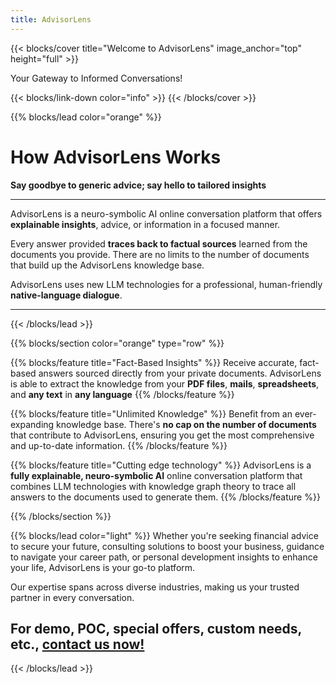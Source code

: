 ```yaml
---
title: AdvisorLens
---
```


{{< blocks/cover title="Welcome to AdvisorLens" image_anchor="top" height="full" >}}

<p class="lead mt-5">Your Gateway to Informed Conversations!
</p>
{{< blocks/link-down color="info" >}}
<a class="btn btn-lg btn-secondary me-3 mb-4" href="/docs/how-it-works>
  How it works<i class="fab fa-github ms-2 "></i>
</a>
{{< /blocks/cover >}}



{{% blocks/lead color="orange" %}}
# How AdvisorLens Works

**Say goodbye to generic advice; say hello to tailored insights**

-------

AdvisorLens is a neuro-symbolic AI online conversation platform that offers **explainable insights**, advice, or information in a focused manner. 

Every answer provided **traces back to factual sources** learned from the documents you provide. There are no limits to the number of documents that build up the AdvisorLens knowledge base. 

AdvisorLens uses new LLM technologies for a professional, human-friendly **native-language dialogue**.

-------

{{< /blocks/lead >}}


{{% blocks/section color="orange" type="row" %}}


{{% blocks/feature  title="Fact-Based Insights" %}}
Receive accurate, fact-based answers sourced directly from your private documents.
AdvisorLens is able to extract the knowledge from your **PDF files**, **mails**, **spreadsheets**,  and **any text** in **any language**
{{% /blocks/feature %}}

{{% blocks/feature  title="Unlimited Knowledge" %}}
Benefit from an ever-expanding knowledge base. There's **no cap on the number of documents** that contribute to AdvisorLens, ensuring you get the most comprehensive and up-to-date information.
{{% /blocks/feature %}}

{{% blocks/feature  title="Cutting edge technology" %}}
AdvisorLens is a **fully explainable, neuro-symbolic AI** online conversation platform that combines LLM technologies with knowledge graph theory to trace all answers to the documents used to generate them.
{{% /blocks/feature %}}


{{% /blocks/section %}}


{{% blocks/lead color="light" %}}
Whether you're seeking financial advice to secure your future, consulting solutions to boost your business, guidance to navigate your career path, or personal development insights to enhance your life, AdvisorLens is your go-to platform.

Our expertise spans across diverse industries, making us your trusted partner in every conversation.

## For demo, POC, special offers, custom needs, etc., [contact us now!](/about)
{{< /blocks/lead >}}

